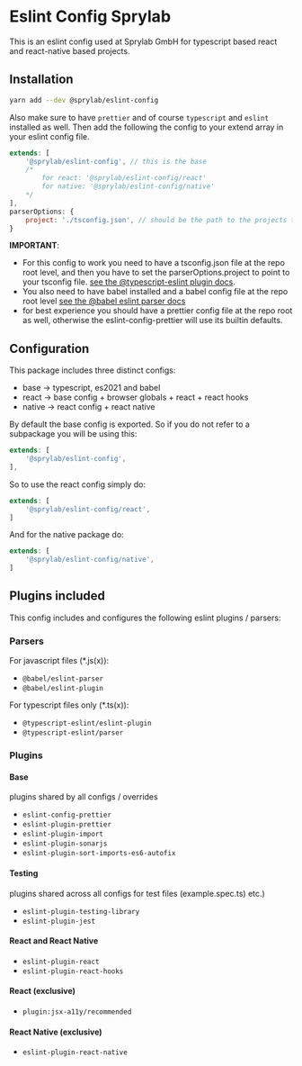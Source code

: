 # Eslint Config Sprylab

This is an eslint config used at Sprylab GmbH for typescript based react and react-native based projects.

## Installation

```bash
yarn add --dev @sprylab/eslint-config
```

Also make sure to have `prettier` and of course `typescript`  and `eslint` installed as well. 
Then add the following the config to your extend array in your eslint config file. 

```js
extends: [
    '@sprylab/eslint-config', // this is the base
    /* 
        for react: '@sprylab/eslint-config/react'
        for native: '@sprylab/eslint-config/native'
    */
],
parserOptions: {
    project: './tsconfig.json', // should be the path to the projects tsconfig.json
}
```
**IMPORTANT**: 

- For this config to work you need to have a tsconfig.json file at the repo root level, and then you have to set the parserOptions.project to point to your tsconfig file. [see the @typescript-eslint plugin docs](https://www.npmjs.com/package/@typescript-eslint/eslint-plugin). 
- You also need to have babel installed and a babel config file at the repo root level [see the @babel eslint parser docs](https://www.npmjs.com/package/@babel/eslint-parser)
- for best experience you should have a prettier config file at the repo root as well, otherwise the eslint-config-prettier will use its builtin defaults. 
## Configuration

This package includes three distinct configs:
- base -> typescript, es2021 and babel
- react -> base config + browser globals + react + react hooks
- native -> react config + react native

By default the base config is exported. So if you do not refer to a subpackage you will be using this:

```js
extends: [
    '@sprylab/eslint-config', 
],
```

So to use the react config simply do:
```js
extends: [
    '@sprylab/eslint-config/react',
]
```

And for the native package do:
```js
extends: [
    '@sprylab/eslint-config/native',
]
```

## Plugins included

This config includes and configures the following eslint plugins / parsers:

### Parsers
For javascript files (*.js(x)):
- `@babel/eslint-parser`
- `@babel/eslint-plugin`

For typescript files only (*.ts(x)):

- `@typescript-eslint/eslint-plugin`
- `@typescript-eslint/parser`

### Plugins
#### Base
plugins shared by all configs / overrides
- `eslint-config-prettier`
- `eslint-plugin-prettier`
- `eslint-plugin-import`
- `eslint-plugin-sonarjs`
- `eslint-plugin-sort-imports-es6-autofix`

#### Testing 
plugins shared across all configs for test files (example.spec.ts) etc.) 
- `eslint-plugin-testing-library`
- `eslint-plugin-jest`

#### React and React Native
- `eslint-plugin-react`
- `eslint-plugin-react-hooks`

#### React (exclusive)
- `plugin:jsx-a11y/recommended`

#### React Native (exclusive)
- `eslint-plugin-react-native`



